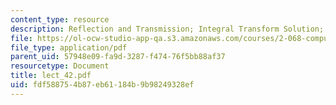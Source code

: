 ```yaml
---
content_type: resource
description: Reflection and Transmission; Integral Transform Solution; Source in Half-spaces
file: https://ol-ocw-studio-app-qa.s3.amazonaws.com/courses/2-068-computational-ocean-acoustics-13-853-spring-2003/fdf588754b87eb61184b9b98249328ef_lect_42.pdf
file_type: application/pdf
parent_uid: 57948e09-fa9d-3287-f474-76f5bb88af37
resourcetype: Document
title: lect_42.pdf
uid: fdf58875-4b87-eb61-184b-9b98249328ef
---
```

